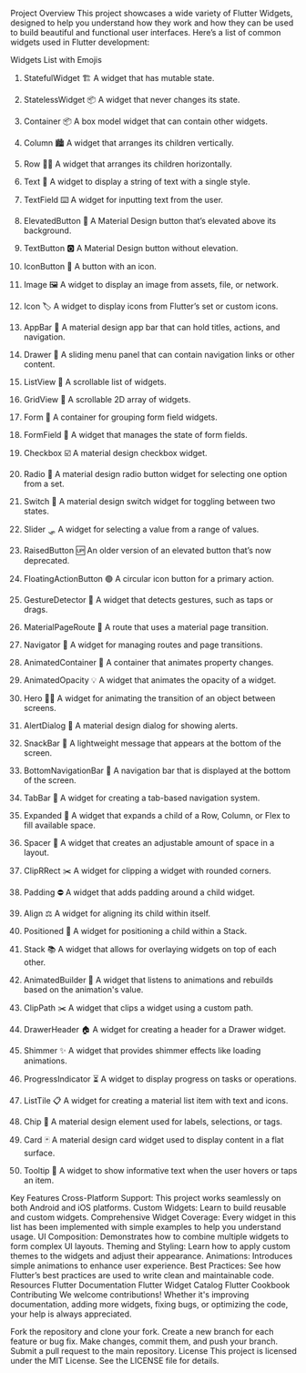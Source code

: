 Project Overview
This project showcases a wide variety of Flutter Widgets, designed to help you understand how they work and how they can be used to build beautiful and functional user interfaces. Here’s a list of common widgets used in Flutter development:

Widgets List with Emojis
1. StatefulWidget 🏗️
A widget that has mutable state.

2. StatelessWidget 📦
A widget that never changes its state.

3. Container 📦
A box model widget that can contain other widgets.

4. Column 🏙️
A widget that arranges its children vertically.

5. Row 🏃‍♂️
A widget that arranges its children horizontally.

6. Text 📝
A widget to display a string of text with a single style.

7. TextField ⌨️
A widget for inputting text from the user.

8. ElevatedButton 🔘
A Material Design button that’s elevated above its background.

9. TextButton 🅾️
A Material Design button without elevation.

10. IconButton 🎨
A button with an icon.

11. Image 🖼️
A widget to display an image from assets, file, or network.

12. Icon 🏷️
A widget to display icons from Flutter’s set or custom icons.

13. AppBar 🎩
A material design app bar that can hold titles, actions, and navigation.

14. Drawer 🧳
A sliding menu panel that can contain navigation links or other content.

15. ListView 📜
A scrollable list of widgets.

16. GridView 🔲
A scrollable 2D array of widgets.

17. Form 📄
A container for grouping form field widgets.

18. FormField 📝
A widget that manages the state of form fields.

19. Checkbox ☑️
A material design checkbox widget.

20. Radio 🔘
A material design radio button widget for selecting one option from a set.

21. Switch 🔄
A material design switch widget for toggling between two states.

22. Slider 🛷
A widget for selecting a value from a range of values.

23. RaisedButton 🆙
An older version of an elevated button that’s now deprecated.

24. FloatingActionButton 🟢
A circular icon button for a primary action.

25. GestureDetector 🤳
A widget that detects gestures, such as taps or drags.

26. MaterialPageRoute 📑
A route that uses a material page transition.

27. Navigator 🧭
A widget for managing routes and page transitions.

28. AnimatedContainer 🎠
A container that animates property changes.

29. AnimatedOpacity 💡
A widget that animates the opacity of a widget.

30. Hero 🦸‍♀️
A widget for animating the transition of an object between screens.

31. AlertDialog 💬
A material design dialog for showing alerts.

32. SnackBar 🍫
A lightweight message that appears at the bottom of the screen.

33. BottomNavigationBar 🔽
A navigation bar that is displayed at the bottom of the screen.

34. TabBar 🔲
A widget for creating a tab-based navigation system.

35. Expanded 🧱
A widget that expands a child of a Row, Column, or Flex to fill available space.

36. Spacer 🚀
A widget that creates an adjustable amount of space in a layout.

37. ClipRRect ✂️
A widget for clipping a widget with rounded corners.

38. Padding ⛔
A widget that adds padding around a child widget.

39. Align ⚖️
A widget for aligning its child within itself.

40. Positioned 📍
A widget for positioning a child within a Stack.

41. Stack 📚
A widget that allows for overlaying widgets on top of each other.

42. AnimatedBuilder 🎨
A widget that listens to animations and rebuilds based on the animation's value.

43. ClipPath ✂️
A widget that clips a widget using a custom path.

44. DrawerHeader 🏠
A widget for creating a header for a Drawer widget.

45. Shimmer ✨
A widget that provides shimmer effects like loading animations.

46. ProgressIndicator ⏳
A widget to display progress on tasks or operations.

47. ListTile 📋
A widget for creating a material list item with text and icons.

48. Chip 💬
A material design element used for labels, selections, or tags.

49. Card 🃏
A material design card widget used to display content in a flat surface.

50. Tooltip 🧐
A widget to show informative text when the user hovers or taps an item.

Key Features
Cross-Platform Support: This project works seamlessly on both Android and iOS platforms.
Custom Widgets: Learn to build reusable and custom widgets.
Comprehensive Widget Coverage: Every widget in this list has been implemented with simple examples to help you understand usage.
UI Composition: Demonstrates how to combine multiple widgets to form complex UI layouts.
Theming and Styling: Learn how to apply custom themes to the widgets and adjust their appearance.
Animations: Introduces simple animations to enhance user experience.
Best Practices: See how Flutter’s best practices are used to write clean and maintainable code.
Resources
Flutter Documentation
Flutter Widget Catalog
Flutter Cookbook
Contributing
We welcome contributions! Whether it's improving documentation, adding more widgets, fixing bugs, or optimizing the code, your help is always appreciated.

Fork the repository and clone your fork.
Create a new branch for each feature or bug fix.
Make changes, commit them, and push your branch.
Submit a pull request to the main repository.
License
This project is licensed under the MIT License. See the LICENSE file for details.
